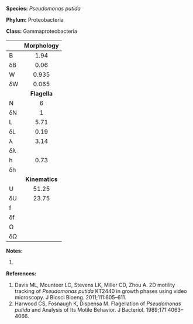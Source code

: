 **Species:** *Pseudomonas putida*

**Phylum:** Proteobacteria

**Class:** Gammaproteobacteria

|    | **Morphology** |
|:-- | :------------: |
| B  | 1.94 |
| δB | 0.06 |
| W  | 0.935 |
| δW | 0.065 |
|    | **Flagella** |
| N  | 6 |
| δN | 1 |
| L  | 5.71 |
| δL | 0.19 |
| λ  | 3.14 |
| δλ |  |
| h  | 0.73 |
| δh |  |
|    | **Kinematics** |
| U  | 51.25 |
| δU | 23.75 |
| f  |  |
| δf |  |
| Ω  |  |
| δΩ |  |

**Notes:**

1.

**References:**

1. Davis ML, Mounteer LC, Stevens LK, Miller CD, Zhou A.  2D motility tracking of *Pseudomonas putida* KT2440 in growth phases using video microscopy.  J Biosci Bioeng. 2011;111:605–611.
1. Harwood CS, Fosnaugh K, Dispensa M.  Flagellation of *Pseudomonas putida* and Analysis of Its Motile Behavior.  J Bacteriol. 1989;171:4063–4066.
